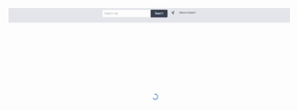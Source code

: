 <p><img align = "center" src = "https://github.com/LaraVPN12/Weather/blob/Kevin_Lara/public/Weather%20App.gif" width = "500" height = "320"/></p>
